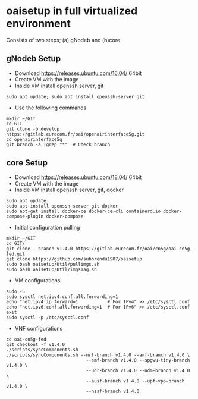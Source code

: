 # oaisetup in full virtualized environment
Consists of two steps; (a) gNodeb and (b)core

## gNodeb Setup
* Download https://releases.ubuntu.com/16.04/  64bit
* Create VM with the image
* Inside VM install openssh server, git
```
sudo apt update; sudo apt install openssh-server git
```
* Use the following commands
```
mkdir ~/GIT
cd GIT
git clone -b develop https://gitlab.eurecom.fr/oai/openairinterface5g.git
cd openairinterface5g
git branch -a |grep "*"  # Check branch
```

## core Setup
* Download https://releases.ubuntu.com/18.04/  64bit
* Create VM with the image
* Inside VM install openssh server, git, docker
```
sudo apt update
sudo apt install openssh-server git docker
sudo apt-get install docker-ce docker-ce-cli containerd.io docker-compose-plugin docker-compose
```
* Initial configuration pulling
```
mkdir ~/GIT
cd GIT/
git clone --branch v1.4.0 https://gitlab.eurecom.fr/oai/cn5g/oai-cn5g-fed.git
git clone https://github.com/subhrendu1987/oaisetup
sudo bash oaisetup/Util/pullimgs.sh
sudo bash oaisetup/Util/imgsTag.sh
```
* VM configurations
```
sudo -S
sudo sysctl net.ipv4.conf.all.forwarding=1
echo "net.ipv4.ip_forward=1           # For IPv4" >> /etc/sysctl.conf
echo "net.ipv6.conf.all.forwarding=1  # For IPv6" >> /etc/sysctl.conf
exit
sudo sysctl -p /etc/sysctl.conf
```
* VNF configurations
```
cd oai-cn5g-fed
git checkout -f v1.4.0
./scripts/syncComponents.sh
./scripts/syncComponents.sh --nrf-branch v1.4.0 --amf-branch v1.4.0 \
                              --smf-branch v1.4.0 --spgwu-tiny-branch v1.4.0 \
                              --udr-branch v1.4.0 --udm-branch v1.4.0 \
                              --ausf-branch v1.4.0 --upf-vpp-branch v1.4.0 \
                              --nssf-branch v1.4.0

```
